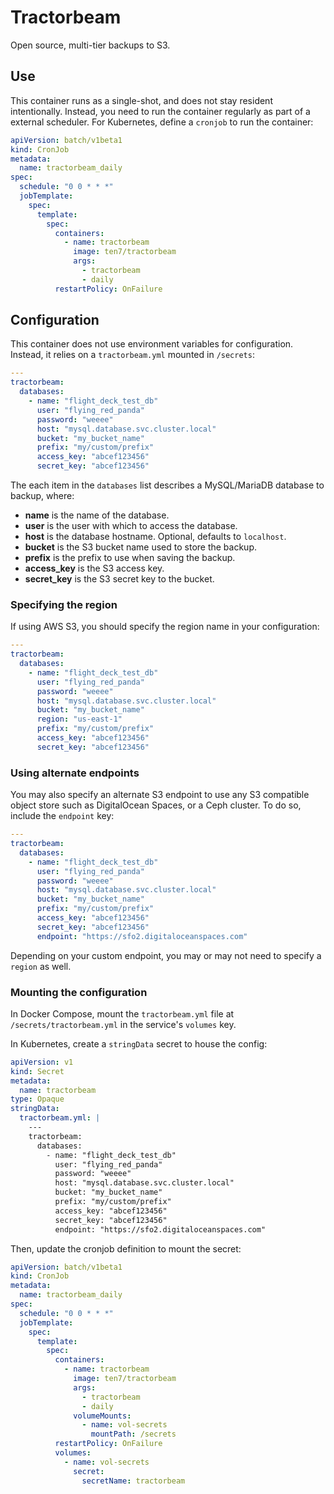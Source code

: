 # Tractorbeam

Open source, multi-tier backups to S3.

## Use

This container runs as a single-shot, and does not stay resident intentionally. Instead, you need to run the container regularly as part of a external scheduler. For Kubernetes, define a `cronjob` to run the container:

```yaml
apiVersion: batch/v1beta1
kind: CronJob
metadata:
  name: tractorbeam_daily
spec:
  schedule: "0 0 * * *"
  jobTemplate:
    spec:
      template:
        spec:
          containers:
            - name: tractorbeam
              image: ten7/tractorbeam
              args:
                - tractorbeam
                - daily
          restartPolicy: OnFailure
```

## Configuration

This container does not use environment variables for configuration. Instead, it relies on a `tractorbeam.yml` mounted in `/secrets`:

```yaml
---
tractorbeam:
  databases:
    - name: "flight_deck_test_db"
      user: "flying_red_panda"
      password: "weeee"
      host: "mysql.database.svc.cluster.local"
      bucket: "my_bucket_name"
      prefix: "my/custom/prefix"
      access_key: "abcef123456"
      secret_key: "abcef123456"
```

The each item in the `databases` list describes a MySQL/MariaDB database to backup, where:

* **name** is the name of the database.
* **user** is the user with which to access the database.
* **host** is the database hostname. Optional, defaults to `localhost`.
* **bucket** is the S3 bucket name used to store the backup.
* **prefix** is the prefix to use when saving the backup.
* **access_key** is the S3 access key.
* **secret_key** is the S3 secret key to the bucket.

### Specifying the region

If using AWS S3, you should specify the region name in your configuration:

```yaml
---
tractorbeam:
  databases:
    - name: "flight_deck_test_db"
      user: "flying_red_panda"
      password: "weeee"
      host: "mysql.database.svc.cluster.local"
      bucket: "my_bucket_name"
      region: "us-east-1"
      prefix: "my/custom/prefix"
      access_key: "abcef123456"
      secret_key: "abcef123456"
```

### Using alternate endpoints

You may also specify an alternate S3 endpoint to use any S3 compatible object store such as DigitalOcean Spaces, or a Ceph cluster. To do so, include the `endpoint` key:

```yaml
---
tractorbeam:
  databases:
    - name: "flight_deck_test_db"
      user: "flying_red_panda"
      password: "weeee"
      host: "mysql.database.svc.cluster.local"
      bucket: "my_bucket_name"
      prefix: "my/custom/prefix"
      access_key: "abcef123456"
      secret_key: "abcef123456"
      endpoint: "https://sfo2.digitaloceanspaces.com"
```

Depending on your custom endpoint, you may or may not need to specify a `region` as well.

### Mounting the configuration

In Docker Compose, mount the `tractorbeam.yml` file at `/secrets/tractorbeam.yml` in the service's `volumes` key.

In Kubernetes, create a `stringData` secret to house the config:

```yaml
apiVersion: v1
kind: Secret
metadata:
  name: tractorbeam
type: Opaque
stringData:
  tractorbeam.yml: |
    ---
    tractorbeam:
      databases:
        - name: "flight_deck_test_db"
          user: "flying_red_panda"
          password: "weeee"
          host: "mysql.database.svc.cluster.local"
          bucket: "my_bucket_name"
          prefix: "my/custom/prefix"
          access_key: "abcef123456"
          secret_key: "abcef123456"
          endpoint: "https://sfo2.digitaloceanspaces.com"
```

Then, update the cronjob definition to mount the secret:

```yaml
apiVersion: batch/v1beta1
kind: CronJob
metadata:
  name: tractorbeam_daily
spec:
  schedule: "0 0 * * *"
  jobTemplate:
    spec:
      template:
        spec:
          containers:
            - name: tractorbeam
              image: ten7/tractorbeam
              args:
                - tractorbeam
                - daily
              volumeMounts:
                - name: vol-secrets
                  mountPath: /secrets
          restartPolicy: OnFailure
          volumes:
            - name: vol-secrets
              secret:
                secretName: tractorbeam
```
